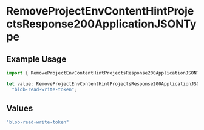 # RemoveProjectEnvContentHintProjectsResponse200ApplicationJSONType

## Example Usage

```typescript
import { RemoveProjectEnvContentHintProjectsResponse200ApplicationJSONType } from "@vercel/sdk/models/removeprojectenvop.js";

let value: RemoveProjectEnvContentHintProjectsResponse200ApplicationJSONType =
  "blob-read-write-token";
```

## Values

```typescript
"blob-read-write-token"
```